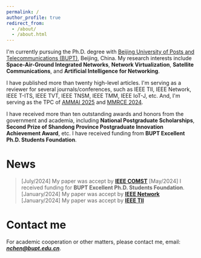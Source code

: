 ```yaml
---
permalink: /
author_profile: true
redirect_from: 
  - /about/
  - /about.html
---
```


I'm currently pursuing the Ph.D. degree with [Beijing University of Posts and Telecommunications (BUPT)](https://sice.bupt.edu.cn/), Beijing, China. My research interests include **Space-Air-Ground Integrated Networks**, **Network Virtualization**, **Satellite Communications**, and **Artificial Intelligence for Networking**.

I have published more than twenty high-level articles. I'm serving as a reviewer for several journals/conferences, such as IEEE TII, IEEE Network, IEEE T-ITS, IEEE TVT, IEEE TNSM, IEEE TMM, IEEE IoT-J, etc. And, I'm serving as the TPC of [AMMAI 2025](https://ammai.easyaca.com.cn/) and [MMRCE 2024](https://mmrce.easyaca.com.cn//). 

I have received more than ten outstanding awards and honors from the government and academia, including **National Postgraduate Scholarships**, **Second Prize of Shandong Province Postgraduate Innovation Achievement Award**, etc. I have received funding from **BUPT Excellent Ph.D. Students Foundation**.

News
======
> [July/2024] My paper was accept by [**IEEE COMST**](https://ieeexplore.ieee.org/abstract/document/10587211)
> [May/2024] I received funding for **BUPT Excellent Ph.D. Students Foundation**.
> [January/2024] My paper was accept by [**IEEE Network**](https://ieeexplore.ieee.org/abstract/document/10443704)
> [January/2024] My paper was accept by [**IEEE TII**](https://ieeexplore.ieee.org/abstract/document/10413579)


Contact me
======
For academic cooperation or other matters, please contact me, email: _**<font color=red>nchen@bupt.edu.cn</font>**_.
